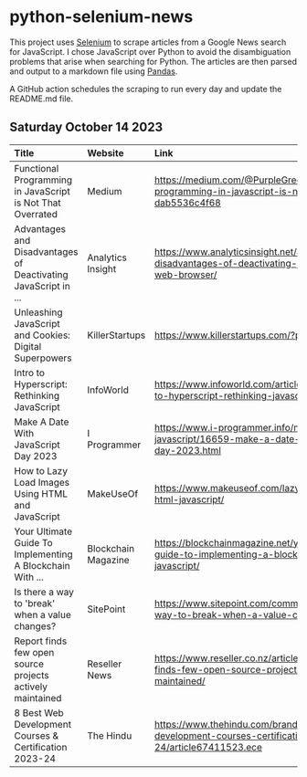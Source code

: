 # python-selenium-news

This project uses [Selenium](https://www.seleniumhq.org/) to scrape articles from a Google News search for JavaScript.
I chose JavaScript over Python to avoid the disambiguation problems that arise when searching for Python.
The articles are then parsed and output to a markdown file using [Pandas](https://pandas.pydata.org/).

A GitHub action schedules the scraping to run every day and update the README.md file.

## Saturday October 14 2023


| Title                                                          | Website             | Link                                                                                                          |
|:---------------------------------------------------------------|:--------------------|:--------------------------------------------------------------------------------------------------------------|
| Functional Programming in JavaScript is Not That Overrated     | Medium              | https://medium.com/@PurpleGreenLemon/functional-programming-in-javascript-is-not-that-overrated-dab5536c4f68  |
| Advantages and Disadvantages of Deactivating JavaScript in ... | Analytics Insight   | https://www.analyticsinsight.net/advantages-and-disadvantages-of-deactivating-javascript-in-your-web-browser/ |
| Unleashing JavaScript and Cookies: Digital Superpowers         | KillerStartups      | https://www.killerstartups.com/?p=401483                                                                      |
| Intro to Hyperscript: Rethinking JavaScript                    | InfoWorld           | https://www.infoworld.com/article/3708109/intro-to-hyperscript-rethinking-javascript.html                     |
| Make A Date With JavaScript Day 2023                           | I Programmer        | https://www.i-programmer.info/news/167-javascript/16659-make-a-date-with-javascript-day-2023.html             |
| How to Lazy Load Images Using HTML and JavaScript              | MakeUseOf           | https://www.makeuseof.com/lazy-load-images-html-javascript/                                                   |
| Your Ultimate Guide To Implementing A Blockchain With ...      | Blockchain Magazine | https://blockchainmagazine.net/your-ultimate-guide-to-implementing-a-blockchain-with-javascript/              |
| Is there a way to 'break' when a value changes?                | SitePoint           | https://www.sitepoint.com/community/t/is-there-a-way-to-break-when-a-value-changes/428992                     |
| Report finds few open source projects actively maintained      | Reseller News       | https://www.reseller.co.nz/article/709118/report-finds-few-open-source-projects-actively-maintained/          |
| 8 Best Web Development Courses & Certification 2023-24         | The Hindu           | https://www.thehindu.com/brandhub/8-best-web-development-courses-certification-2023-24/article67411523.ece    |